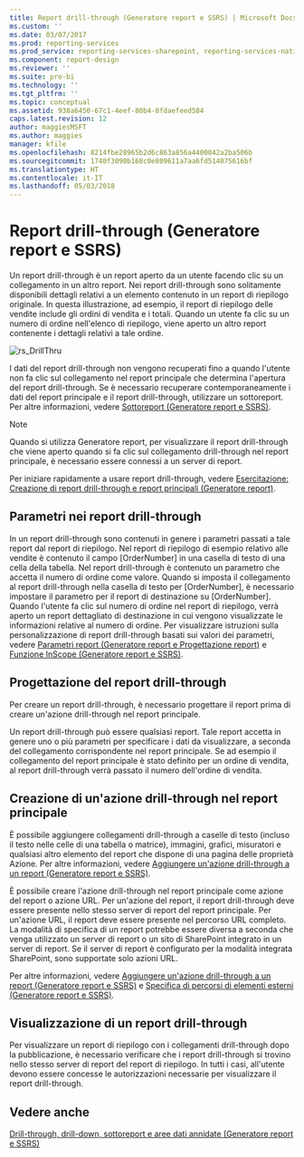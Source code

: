 ```yaml
---
title: Report drill-through (Generatore report e SSRS) | Microsoft Docs
ms.custom: ''
ms.date: 03/07/2017
ms.prod: reporting-services
ms.prod_service: reporting-services-sharepoint, reporting-services-native
ms.component: report-design
ms.reviewer: ''
ms.suite: pro-bi
ms.technology: ''
ms.tgt_pltfrm: ''
ms.topic: conceptual
ms.assetid: 938a6450-67c1-4eef-80b4-8fdaefeed584
caps.latest.revision: 12
author: maggiesMSFT
ms.author: maggies
manager: kfile
ms.openlocfilehash: 8214fbe28965b2d6c863a856a4400042a2ba506b
ms.sourcegitcommit: 1740f3090b168c0e809611a7aa6fd514075616bf
ms.translationtype: HT
ms.contentlocale: it-IT
ms.lasthandoff: 05/03/2018
---
```

# <a name="drillthrough-reports-report-builder-and-ssrs"></a>Report drill-through (Generatore report e SSRS)
  Un report drill-through è un report aperto da un utente facendo clic su un collegamento in un altro report. Nei report drill-through sono solitamente disponibili dettagli relativi a un elemento contenuto in un report di riepilogo originale. In questa illustrazione, ad esempio, il report di riepilogo delle vendite include gli ordini di vendita e i totali. Quando un utente fa clic su un numero di ordine nell'elenco di riepilogo, viene aperto un altro report contenente i dettagli relativi a tale ordine.  
  
 ![rs_DrillThru](../../reporting-services/report-design/media/rs-drillthru.gif "rs_DrillThru")  
  
 I dati del report drill-through non vengono recuperati fino a quando l'utente non fa clic sul collegamento nel report principale che determina l'apertura del report drill-through. Se è necessario recuperare contemporaneamente i dati del report principale e il report drill-through, utilizzare un sottoreport. Per altre informazioni, vedere [Sottoreport &#40;Generatore report e SSRS&#41;](../../reporting-services/report-design/subreports-report-builder-and-ssrs.md).  
  
> [!NOTE]  
>  Quando si utilizza Generatore report, per visualizzare il report drill-through che viene aperto quando si fa clic sul collegamento drill-through nel report principale, è necessario essere connessi a un server di report.  
  
 Per iniziare rapidamente a usare report drill-through, vedere [Esercitazione: Creazione di report drill-through e report principali &#40;Generatore report&#41;](../../reporting-services/tutorial-creating-drillthrough-and-main-reports-report-builder.md). 
   
## <a name="parameters-in-drillthrough-reports"></a>Parametri nei report drill-through  
 In un report drill-through sono contenuti in genere i parametri passati a tale report dal report di riepilogo. Nel report di riepilogo di esempio relativo alle vendite è contenuto il campo [OrderNumber] in una casella di testo di una cella della tabella. Nel report drill-through è contenuto un parametro che accetta il numero di ordine come valore. Quando si imposta il collegamento al report drill-through nella casella di testo per [OrderNumber], è necessario impostare il parametro per il report di destinazione su [OrderNumber]. Quando l'utente fa clic sul numero di ordine nel report di riepilogo, verrà aperto un report dettagliato di destinazione in cui vengono visualizzate le informazioni relative al numero di ordine. Per visualizzare istruzioni sulla personalizzazione di report drill-through basati sui valori dei parametri, vedere [Parametri report &#40;Generatore report e Progettazione report&#41;](../../reporting-services/report-design/report-parameters-report-builder-and-report-designer.md) e [Funzione InScope &#40;Generatore report e SSRS&#41;](../../reporting-services/report-design/report-builder-functions-inscope-function.md).  
  
## <a name="designing-the-drillthrough-report"></a>Progettazione del report drill-through  
 Per creare un report drill-through, è necessario progettare il report prima di creare un'azione drill-through nel report principale.  
  
 Un report drill-through può essere qualsiasi report. Tale report accetta in genere uno o più parametri per specificare i dati da visualizzare, a seconda del collegamento corrispondente nel report principale. Se ad esempio il collegamento del report principale è stato definito per un ordine di vendita, al report drill-through verrà passato il numero dell'ordine di vendita.  
  
## <a name="creating-a-drillthrough-action-in-the-main-report"></a>Creazione di un'azione drill-through nel report principale  
 È possibile aggiungere collegamenti drill-through a caselle di testo (incluso il testo nelle celle di una tabella o matrice), immagini, grafici, misuratori e qualsiasi altro elemento del report che dispone di una pagina delle proprietà Azione. Per altre informazioni, vedere [Aggiungere un'azione drill-through a un report &#40;Generatore report e SSRS&#41;](../../reporting-services/report-design/add-a-drillthrough-action-on-a-report-report-builder-and-ssrs.md).  
  
 È possibile creare l'azione drill-through nel report principale come azione del report o azione URL. Per un'azione del report, il report drill-through deve essere presente nello stesso server di report del report principale. Per un'azione URL, il report deve essere presente nel percorso URL completo. La modalità di specifica di un report potrebbe essere diversa a seconda che venga utilizzato un server di report o un sito di SharePoint integrato in un server di report. Se il server di report è configurato per la modalità integrata SharePoint, sono supportate solo azioni URL.  
  
 Per altre informazioni, vedere [Aggiungere un'azione drill-through a un report &#40;Generatore report e SSRS&#41;](../../reporting-services/report-design/add-a-drillthrough-action-on-a-report-report-builder-and-ssrs.md) e [Specifica di percorsi di elementi esterni &#40;Generatore report e SSRS&#41;](../../reporting-services/report-design/specifying-paths-to-external-items-report-builder-and-ssrs.md).  
  
## <a name="viewing-a-drillthrough-report"></a>Visualizzazione di un report drill-through  
 Per visualizzare un report di riepilogo con i collegamenti drill-through dopo la pubblicazione, è necessario verificare che i report drill-through si trovino nello stesso server di report del report di riepilogo. In tutti i casi, all'utente devono essere concesse le autorizzazioni necessarie per visualizzare il report drill-through.  
  
## <a name="see-also"></a>Vedere anche  
 [Drill-through, drill-down, sottoreport e aree dati annidate &#40;Generatore report e SSRS&#41;](../../reporting-services/report-design/drillthrough-drilldown-subreports-and-nested-data-regions.md)  
  
  
